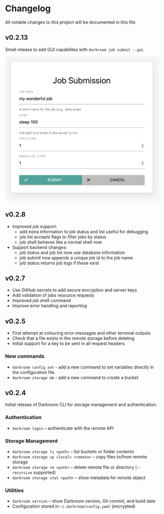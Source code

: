 # Changelog

All notable changes to this project will be documented in this file.


## v0.2.13

Small release to add GUI capabilites with `darkroom job submit --gui`


![GUI](docs/job_submit_gui1.png "Job Submission")


## v0.2.8

- Improved job support:
  - add extra information to job status and list useful for debugging
  - job list accepts flags to filter jobs by status
  - job shell behaves like a normal shell now
- Support backend changes:
  - job status and job list now use database information
  - job submit now appends a unique job id to the job name
  - job status returns job logs if these exist


## v0.2.7

- Use GitHub secrets to add secure encryption and server keys
- Add validation of jobs resource requests
- Improved job shell command
- Improve error handling and reporting


## v0.2.5

- First attempt at colouring error messages and other terminal outputs
- Check that a file exists in the remote storage before deleting
- Initial support for a key to be sent in all request headers

### New commands

- `darkroom config set` - add a new command to set variables directly in the configuration file.
- `darkroom storage mb` - add a new command to create a bucket

## v0.2.4

Initial release of Darkroom CLI for storage management and authentication.

### Authentication
- `darkroom login` – authenticate with the remote API

### Storage Management
- `darkroom storage ls <path>` – list buckets or folder contents
- `darkroom storage cp <local> <remote>` – copy files to/from remote storage
- `darkroom storage rm <path>` – delete remote file or directory (`--recursive` supported)
- `darkroom storage stat <path>` – show metadata for remote object

### Utilities
- `darkroom version` – show Darkroom version, Git commit, and build date
- Configuration stored in `~/.darkroom/config.yaml` (encrypted)

